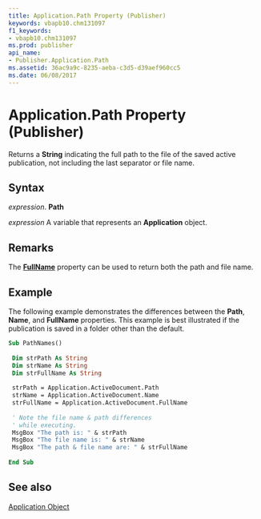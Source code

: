 ```yaml
---
title: Application.Path Property (Publisher)
keywords: vbapb10.chm131097
f1_keywords:
- vbapb10.chm131097
ms.prod: publisher
api_name:
- Publisher.Application.Path
ms.assetid: 36ac9a9c-8235-aeba-c3d5-d39aef960cc5
ms.date: 06/08/2017
---
```



# Application.Path Property (Publisher)

Returns a  **String** indicating the full path to the file of the saved active publication, not including the last separator or file name.


## Syntax

 _expression_. **Path**

 _expression_ A variable that represents an  **Application** object.


## Remarks

The  **[FullName](Publisher.Document.FullName.md)** property can be used to return both the path and file name.


## Example

The following example demonstrates the differences between the  **Path**,  **Name**, and  **FullName** properties. This example is best illustrated if the publication is saved in a folder other than the default.


```vb
Sub PathNames() 
 
 Dim strPath As String 
 Dim strName As String 
 Dim strFullName As String 
 
 strPath = Application.ActiveDocument.Path 
 strName = Application.ActiveDocument.Name 
 strFullName = Application.ActiveDocument.FullName 
 
 ' Note the file name & path differences 
 ' while executing. 
 MsgBox "The path is: " & strPath 
 MsgBox "The file name is: " & strName 
 MsgBox "The path & file name are: " & strFullName 
 
End Sub
```


## See also


 [Application Object](Publisher.Application.md)

